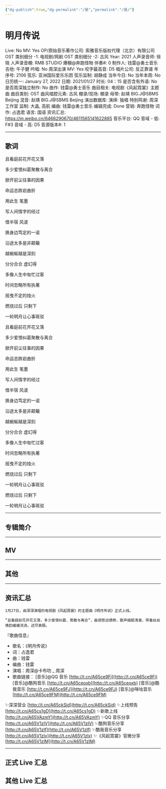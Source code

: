 ```yaml
---
{"dg-publish":true,"dg-permalink":"/是","permalink":"/是/"}
---
```



# 明月传说

Live: No
MV: Yes
OP/原始音乐著作公司: 索雅音乐版权代理（北京）有限公司
OST 类别细分 -1: 电视剧/网剧
OST 类别细分 -2: 古风
Year: 2021
人声录音师: 徐晓
人声录音棚: RMB STUDIO 爆棚@奔跑怪物
伴奏#: 0
制作人: 钱雷@勇士音乐
吉他: 牛子健
吟唱: No
周深出演 MV: Yes
咬字最高音: D5
唱片公司: 反正靠谱
年序号: 2106
弦乐: 亚洲国际爱乐乐团
弦乐监制: 胡静成
当年今日: No
当年本周: No
日历统一: January 27, 2022
日期: 2021/01/27
时长: 04：15
是否含有外语: No
是否周深独立制作: No
曲作: 钱雷@勇士音乐
曲目相关: 电视剧《风起霓裳》主题曲
曲目类别: OST
曲风唱腔元素: 古风
棚录/现场: 棚录
母带: 赵靖 BIG.J@SBMS Beijing
混音: 赵靖 BIG.J@SBMS Beijing
演出数据库:
演绎: 独唱
特别鸣谢: 周深工作室
监制: 大晶, 高航
编曲: 钱雷@勇士音乐
编辑完成: Done
营销: 奔跑怪物
词作: 占逸君
语言: 国语
资讯汇总: https://m.weibo.cn/6466290670/4611565141622885
音乐平台: QQ
音域 - 低: F#3
音域 - 高: D5
音源版本#: 1

---

## 歌词

且看庭前花开花又落

多少爱恨纠葛聚散与离合

掀开前尘往事的因果

命运总跌宕曲折

用此生 笔墨

写人间情字的经过

借半宿 风波

换身边笃定的一诺

沿途太多是非颠簸

越蜿蜒越是深刻

分分合合 虚幻得

多像人生中匆忙过客

时间忽略所有执著

摇曳不定的烛火

燃烧过后 只剩下

一轮明月让心事斑驳

且看庭前花开花又落

多少爱恨纠葛聚散与离合

掀开前尘往事的因果

命运总跌宕曲折

用此生 笔墨

写人间情字的经过

借半宿 风波

换身边笃定的一诺

沿途太多是非颠簸

越蜿蜒越是深刻

分分合合 虚幻得

多像人生中匆忙过客

时间忽略所有执著

摇曳不定的烛火

燃烧过后 只剩下

一轮明月让心事斑驳

燃烧过后 只剩下

一轮明月让心事斑驳

---

## 专辑简介

---

## MV

---

## 其他

---

## 资讯汇总

    1月27日，由深深演唱的电视剧《风起霓裳》的主题曲《明月传说》正式上线。

    ”且看庭前花开花又落，多少爱恨纠葛、聚散与离合”，曲调悠远缥缈，歌声细腻清澈，带着丝丝情韵缓缓流淌，述尽衷肠。

『歌曲信息』

- 歌名：《明月传说》
- 词：占逸君
- 曲：钱雷
- 编曲：钱雷
- 演唱：周深@卡布叻 _ 周深
- 歌曲链接：
[音乐]@QQ 音乐 [http://t.cn/A65ce9Fi](http://t.cn/A65ce9Fi)
[音乐]@酷狗音乐 [http://t.cn/A65ceoxb](http://t.cn/A65ceoxb)
[音乐]@酷我音乐 [http://t.cn/A65ce9FJ](http://t.cn/A65ce9FJ)
[音乐]@咪咕音乐 [http://t.cn/A65ce9FM](http://t.cn/A65ce9FM)

✨深深营业 [http://t.cn/A65ckSjd](http://t.cn/A65ckSjd)
✨上线预告 [http://t.cn/A65cs1gD](http://t.cn/A65cs1gD)
✨新歌上线 [http://t.cn/A65VAzmY](http://t.cn/A65VAzmY)
✨QQ 音乐分享 [http://t.cn/A65V1zIV](http://t.cn/A65V1zIV)
✨酷狗音乐分享 [http://t.cn/A65V1zIf](http://t.cn/A65V1zIf)
✨酷我音乐分享 [http://t.cn/A65V1zIx](http://t.cn/A65V1zIx)
✨《风起霓裳》官微分享 [http://t.cn/A65V1zIM](http://t.cn/A65V1zIM)

---

## 正式 Live 汇总

## 其他 Live 汇总
